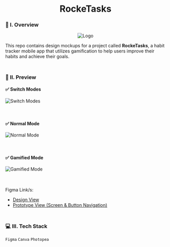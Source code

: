 <div align="center">
  <h1>RockeTasks</h1>
</div>

### 🧐 I. Overview
<div align="center">
  <img src="https://github.com/m3mentomor1/RockeTasks-Design/assets/95956735/f95be5d6-2083-4b35-ac72-99ac84830f67" alt="Logo">
</div>

This repo contains design mockups for a project called **RockeTasks**, a habit tracker mobile app that utilizes gamification to help users improve their habits and achieve their goals. 
<br><br>
##

### 👀 II. Preview

#### ✅ Switch Modes

![Switch Modes](https://github.com/m3mentomor1/RockeTasks-Design/assets/95956735/dc625ef0-2769-4974-a13c-ac73c556e9c7)
<br><br><br>

#### ✅ Normal Mode

![Normal Mode](https://github.com/m3mentomor1/RockeTasks-Design/assets/95956735/3e5ff691-652a-4bd7-a2dc-e103f1215891)
<br><br><br>

#### ✅ Gamified Mode

![Gamified Mode](https://github.com/m3mentomor1/RockeTasks-Design/assets/95956735/ccea74f9-a55f-4d30-9a23-4b0d578010e5)
<br><br><br>

Figma Link/s: 
- [Design View](https://www.figma.com/design/kNiSeQQi3xzNm5Iro6YTsN/RockeTasks?node-id=0-1&t=6WJVM7vvCEslKSF5-1)
- [Prototype View (Screen & Button Navigation)](https://www.figma.com/proto/kNiSeQQi3xzNm5Iro6YTsN/RockeTasks?node-id=13-4&t=8S1S7xFd0fH7bS0V-1&scaling=scale-down&content-scaling=fixed&page-id=0%3A1&starting-point-node-id=13%3A4)
<br><br>
##

### 💻 III. Tech Stack

``Figma`` ``Canva`` ``Photopea``
